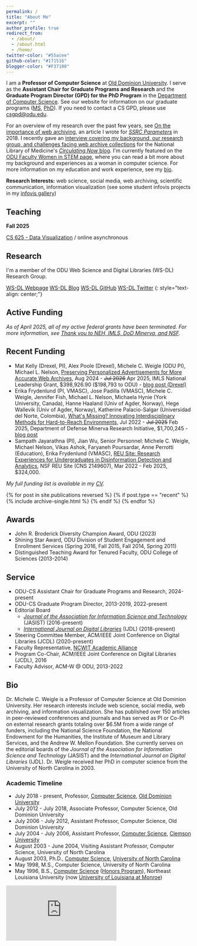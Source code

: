 ```yaml
---
permalink: /
title: "About Me"
excerpt: ""
author_profile: true
redirect_from: 
  - /about/
  - /about.html
  - /home/
twitter-color: "#55acee"
github-color: "#171516"
blogger-color: "#F37100"
---
```

I am a **Professor of Computer Science** at [Old Dominion University](https://www.odu.edu/).  I serve as the **Assistant Chair for Graduate Programs and Research** and the **Graduate Program Director (GPD) for the PhD Program** in the [Department of Computer Science](https://www.odu.edu/computer-science).  See our website for information on our graduate programs ([MS](https://www.odu.edu/computer-science/academics/graduate/masters), [PhD](https://www.odu.edu/computer-science/academics/graduate/phd)). If you need to contact a CS GPD, please use [csgpd@odu.edu](mailto:csgpd@odu.edu).

For an overview of my research over the past few years, see [On the importance of web archiving](https://items.ssrc.org/parameters/on-the-importance-of-web-archiving/), an article I wrote for [*SSRC Parameters*](https://items.ssrc.org/category/parameters/) in 2018. I recently gave an [interview covering my background, our research group, and challenges facing web archive collections](https://circulatingnow.nlm.nih.gov/2022/11/10/whats-in-a-web-archive-collection-summarization-and-discovery-of-archived-webpages/) for the National Library of Medicine's [*Circulating Now* blog](https://circulatingnow.nlm.nih.gov/). I'm currently featured on the [ODU Faculty Women in STEM page](https://www.odu.edu/facultydevelopment/women-in-stem#tab9=3&done1612907281342), where you can read a bit more about my background and experiences as a woman in computer science. For more information on my education and work experience, see my [bio](#bio).

**Research Interests:** web science, social media, web archiving, scientific communication, information visualization (see some student infovis projects in  my [infovis gallery](https://www.cs.odu.edu/~mweigle/research/gallery.html))

## Teaching

**Fall 2025**

[CS 625 - Data Visualization](https://weiglemc.github.io/teaching/2025-fall-cs625) / online asynchronous

## Research

I'm a member of the ODU Web Science and Digital Libraries (WS-DL) Research Group.  

<a href="https://oduwsdl.github.io/" target="_blank" class="btn btn--mcw"><i class="fas fa-fw fa-link"></i><span> WS-DL Webpage</span></a>
<a href="https://ws-dl.blogspot.com/" target="_blank" class="btn btn--mcw"><i class="fab fa-blogger" style="color: {{ page.blogger-color }}"></i><span> WS-DL Blog</span></a>
<a href="https://github.com/oduwsdl" target="_blank" class="btn btn--mcw"><i class="fab fa-fw fa-github" style="color: {{ page.github-color }}"></i><span> WS-DL GitHub</span></a>
<a href="https://twitter.com/WebSciDL" target="_blank" class="btn btn--mcw"><i class="fab fa-twitter" style="color: {{ page.twitter-color }}"></i><span> WS-DL Twitter</span></a>
{: style="text-align: center;"}

## Active Funding

*As of April 2025, all of my active federal grants have been terminated. For more information, see [Thank you to NEH, IMLS, DoD Minerva, and NSF](https://ws-dl.blogspot.com/2025/05/2025-05-08-thank-you-to-neh-imls-dod.html).* 

## Recent Funding

* Mat Kelly (Drexel, PI), Alex Poole (Drexel), Michele C. Weigle (ODU PI), Michael L. Nelson, [Preserving Personalized Advertisements for More Accurate Web Archives](https://www.imls.gov/grants/awarded/lg-256695-ols-24), Aug 2024 - ~~Jul 2026~~ Apr 2025, IMLS National Leadership Grant, \$398,926.90 (\$198,793 to ODU) - [blog post (Drexel)](https://log.lab.matkelly.com/imls-webads-2024)
* Erika Frydenlund (PI, VMASC), Jose Padilla (VMASC), Michele C. Weigle, Jennifer Fish, Michael L. Nelson, Michaela Hynie (York University, Canada), Hanne Haaland (Univ of Agder, Norway), Hege Wallevik (Univ of Agder, Norway), Katherine Palacio-Salgar (Universidad del Norte, Colombia), [What's Missing? Innovating Interdisciplinary Methods for Hard-to-Reach Environments](https://minerva.defense.gov/Research/Funded-Projects/Article/2957187/innovating-interdisciplinary-methods-for-hard-to-reach-environments/), Jul 2022 - ~~Jul 2025~~ Feb 2025, Department of Defense Minerva Research Initiative, $1,700,245  - [blog post](https://ws-dl.blogspot.com/2022/03/2022-03-03-whats-missing-innovating.html)
* Sampath Jayarathna (PI), Jian Wu, Senior Personnel: Michele C. Weigle, Michael Nelson, Vikas Ashok, Faryaneh Poursardar, Anne Perrotti (Education), Erika Frydenlund (VMASC), [REU Site: Research Experiences for Undergraduates in Disinformation Detection and Analytics](http://reu.cs.odu.edu/), NSF REU Site (CNS 2149607), Mar 2022 - Feb 2025, $324,000.

*My full funding list is available in my [CV](https://weiglemc.github.io/cv/).*

{% for post in site.publications reversed %}
  {% if post.type == "recent" %}
    {% include archive-single.html %}
  {% endif %}
{% endfor %}

## Awards

* John R. Broderick Diversity Champion Award, ODU (2023)
* Shining Star Award, ODU Division of Student Engagement and Enrollment Services (Spring
2016, Fall 2015, Fall 2014, Spring 2011)
* Distinguished Teaching Award for Tenured Faculty, ODU College of Sciences (2013-2014)

## Service

* ODU-CS Assistant Chair for Graduate Programs and Research, 2024-present
* ODU-CS Graduate Program Director, 2013-2019, 2022-present
* Editorial Board
  * [*Journal of the Association for Information Science and Technology*](https://asistdl.onlinelibrary.wiley.com/hub/journal/23301643/homepage/editorialboard) (JASIST) (2016-present)
  * [*International Journal on Digital Libraries*](https://www.springer.com/computer/database+management+&+information+retrieval/journal/799/PS2?detailsPage=editorialBoard) (IJDL) (2018-present)
* Steering Committee Member, ACM/IEEE Joint Conference on Digital Libraries (JCDL) (2020-present)
* Faculty Representative, [NCWIT Academic Alliance](https://www.ncwit.org/alliances/aa)
* Program Co-Chair, ACM/IEEE Joint Conference on Digital Libraries (JCDL), 2016
* Faculty Advisor, ACM-W @ ODU, 2013-2022


## Bio

Dr. Michele C. Weigle is a Professor of Computer Science at Old Dominion University. Her research interests include web science, social media, web archiving, and information visualization. She has published over 150 articles in peer-reviewed conferences and journals and has served as PI or Co-PI on external research grants totaling over $6.5M from a wide range of funders, including the National Science Foundation, the National Endowment for the Humanities, the Institute of Museum and Library Services, and the Andrew W. Mellon Foundation. She currently serves on the editorial boards of the *Journal of the Association for Information Science and Technology* (JASIST) and the *International Journal on Digital Libraries* (IJDL). Dr. Weigle received her PhD in computer science from the University of North Carolina in 2003.

### Academic Timeline

* July 2018 - present, Professor, [Computer Science](https://www.cs.odu.edu/), [Old Dominion University](https://www.odu.edu/)
* July 2012 - July 2018, Associate Professor, Computer Science, Old Dominion University
* July 2006 - July 2012, Assistant Professor, Computer Science, Old Dominion University
* July 2004 - July 2006, Assistant Professor, [Computer Science](http://www.clemson.edu/ces/departments/computing/), [Clemson University](http://www.clemson.edu)
* August 2003 - June 2004, Visiting Assistant Professor, Computer Science, University of North Carolina
* August 2003, Ph.D., [Computer Science](https://www.cs.unc.edu), [University of North Carolina](https://www.unc.edu)
* May 1998, M.S., Computer Science, University of North Carolina
* May 1996, B.S., [Computer Science](http://www.ulm.edu/cba/computerscience/index.html) ([Honors Program](http://www.ulm.edu/honors)), Northeast Louisiana University (now [University of Louisiana at Monroe](http://www.ulm.edu))
  
<iframe width="300" src="https://www.youtube.com/embed/FVIg42xHlvQ" title="YouTube video player" frameborder="0" allow="accelerometer; clipboard-write; encrypted-media; gyroscope; picture-in-picture" allowfullscreen></iframe>
